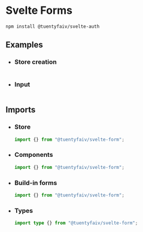 # Svelte Forms

`npm install @tuentyfaiv/svelte-auth`

## Examples

- ### Store creation
  ```typescript=
  ```
- ### Input
  ```svelte
  ```

## Imports
- ### Store 
  ```typescript
  import {} from "@tuentyfaiv/svelte-form";
  ```
- ### Components
  ```typescript
  import {} from "@tuentyfaiv/svelte-form";
  ```
- ### Build-in forms
  ```typescript
  import {} from "@tuentyfaiv/svelte-form";
  ```
- ### Types
  ```typescript
  import type {} from "@tuentyfaiv/svelte-form";
  ```